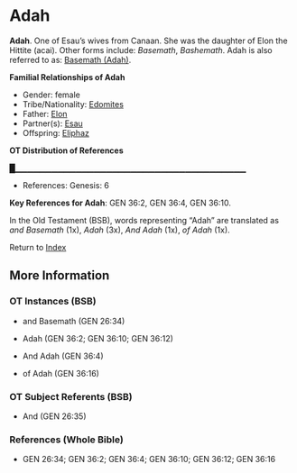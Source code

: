 # Adah
**Adah**. 
One of Esau’s wives from Canaan. She was the daughter of Elon the Hittite (acai). 
Other forms include: 
*Basemath*, *Bashemath*. 
Adah is also referred to as: 
[Basemath (Adah)](Basemath.md). 




**Familial Relationships of Adah**


* Gender: female
* Tribe/Nationality: [Edomites](../../../groups/md/acai/Edom.md)
* Father: [Elon](Elon.md)
* Partner(s): [Esau](Esau.md)
* Offspring: [Eliphaz](Eliphaz.md)


**OT Distribution of References**

█▁▁▁▁▁▁▁▁▁▁▁▁▁▁▁▁▁▁▁▁▁▁▁▁▁▁▁▁▁▁▁▁▁▁▁▁▁▁
* References: Genesis: 6



**Key References for Adah**: 
GEN 36:2, GEN 36:4, GEN 36:10. 


In the Old Testament (BSB), words representing “Adah” are translated as 
*and Basemath* (1x), *Adah* (3x), *And Adah* (1x), *of Adah* (1x). 




Return to [Index](00-Index.md)

## More Information

### OT Instances (BSB)

* and Basemath (GEN 26:34)

* Adah (GEN 36:2; GEN 36:10; GEN 36:12)

* And Adah (GEN 36:4)

* of Adah (GEN 36:16)



### OT Subject Referents (BSB)

* And (GEN 26:35)



### References (Whole Bible)

* GEN 26:34; GEN 36:2; GEN 36:4; GEN 36:10; GEN 36:12; GEN 36:16



